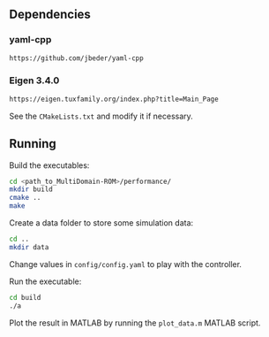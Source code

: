 ## Dependencies
### yaml-cpp
```bash
https://github.com/jbeder/yaml-cpp
```
### Eigen 3.4.0
```bash
https://eigen.tuxfamily.org/index.php?title=Main_Page
```
See the ```CMakeLists.txt``` and modify it if necessary. 

## Running
Build the executables:
```bash
cd <path_to_MultiDomain-ROM>/performance/
mkdir build
cmake ..
make
```

Create a data folder to store some simulation data:
```bash
cd ..
mkdir data
```

Change values in ```config/config.yaml``` to play with the controller.

Run the executable:
```bash
cd build
./a
```

Plot the result in MATLAB by running the ```plot_data.m``` MATLAB script.

